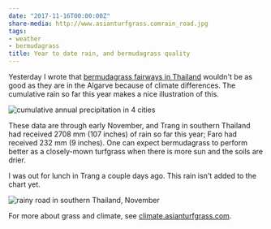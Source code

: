 ```yaml
---
date: "2017-11-16T00:00:00Z"
share-media: http://www.asianturfgrass.comrain_road.jpg
tags:
- weather
- bermudagrass
title: Year to date rain, and bermudagrass quality
---
```


Yesterday I wrote that [bermudagrass fairways in Thailand](http://www.asianturfgrass.com/2017-11-15-turf-around-the-world/) wouldn't be as good as they are in the Algarve because of climate differences. The cumulative rain so far this year makes a nice illustration of this.

![cumulative annual precipitation in 4 cities](ytd_rains.svg)

These data are through early November, and Trang in southern Thailand had received 2708 mm (107 inches) of rain so far this year; Faro had received 232 mm (9 inches). One can expect bermudagrass to perform better as a closely-mown turfgrass when there is more sun and the soils are drier.

I was out for lunch in Trang a couple days ago. This rain isn't added to the chart yet.

![rainy road in southern Thailand, November](rain_road.jpg)

For more about grass and climate, see [climate.asianturfgrass.com](http://climate.asianturfgrass.com/).
